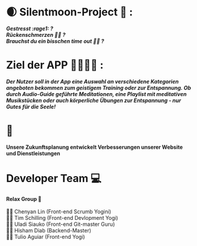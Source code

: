 # :waxing_crescent_moon: Silentmoon-Project :lotus_position: :
***Gestresst :rage1: ?<br/> 
Rückenschmerzen :bowing_man: ?<br/>
Brauchst du ein bisschen time out :lotus_position_man: ?***

# Ziel der APP  :family_man_man_girl_boy: :
***Der Nutzer soll in der App eine Auswahl an verschiedene Kategorien angeboten bekommen zum geistigem Training oder zur Entspannung.
Ob durch Audio-Guide geführte Meditationen, eine Playlist mit meditativen Musikstücken oder auch körperliche Übungen zur Entspannung - nur Gutes für die Seele!***

# :rocket:
**Unsere Zukunftsplanung entwickelt Verbesserungen unserer Website und Dienstleistungen** <br/>

# Developer Team :computer:<br/>

**Relax Group  :bath:** <br/><br/>
:superhero_woman:   Chenyan Lin (Front-end Scrumb Yogini)<br/>
:supervillain_man:  Tim Schilling (Front-end Devlopment Yogi)<br/>
:supervillain_man:  Uladi Siauko (Front-end Git-master Guru)<br/>
:supervillain_man:  Hisham Diab (Backend-Master)<br/>
:supervillain_man:  Tulio Aguiar (Front-end Yogi)<br/>

